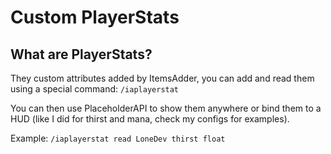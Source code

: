 # Custom PlayerStats

## What are PlayerStats?

They custom attributes added by ItemsAdder, you can add and read them using a special command: `/iaplayerstat`

You can then use PlaceholderAPI to show them anywhere or bind them to a HUD (like I did for thirst and mana, check my configs for examples).

Example: `/iaplayerstat read LoneDev thirst float`
